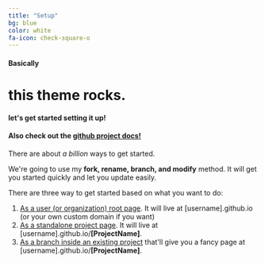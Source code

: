 ```yaml
---
title: "Setup"
bg: blue
color: white
fa-icon: check-square-o
---
```


#### Basically

# this theme rocks.

#### let's get started setting it up!

#### Also check out the [github project docs!](https://github.com/t413/SinglePaged)

There are about *a billion* ways to get started.

We're going to use my **fork, rename, branch, and modify** method. It will get you started quickly and let you update easily.

There are three way to get started based on what you want to do:

1. [As a user (or organization) root page](#setup-as-user-homepage). It will live at [username].github.io (or your own custom domain if you want)
2. [As a standalone project page](#setup-as-standalone-project-page). It will live at [username].github.io/**[ProjectName]**.
3. [As a branch inside an existing project](#setup-inside-existing-project) that'll give you a fancy page at [username].github.io/**[ProjectName]**.

